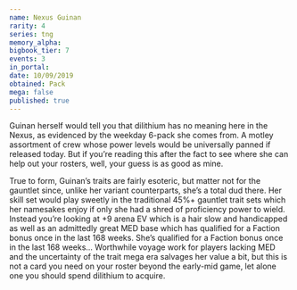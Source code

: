 ```yaml
---
name: Nexus Guinan
rarity: 4
series: tng
memory_alpha:
bigbook_tier: 7
events: 3
in_portal:
date: 10/09/2019
obtained: Pack
mega: false
published: true
---
```


Guinan herself would tell you that dilithium has no meaning here in the Nexus, as evidenced by the weekday 6-pack she comes from. A motley assortment of crew whose power levels would be universally panned if released today. But if you’re reading this after the fact to see where she can help out your rosters, well, your guess is as good as mine.

True to form, Guinan’s traits are fairly esoteric, but matter not for the gauntlet since, unlike her variant counterparts, she’s a total dud there. Her skill set would play sweetly in the traditional 45%+ gauntlet trait sets which her namesakes enjoy if only she had a shred of proficiency power to wield. Instead you’re looking at +9 arena EV which is a hair slow and handicapped as well as an admittedly great MED base which has qualified for a Faction bonus once in the last 168 weeks. She’s qualified for a Faction bonus once in the last 168 weeks… Worthwhile voyage work for players lacking MED and the uncertainty of the trait mega era salvages her value a bit, but this is not a card you need on your roster beyond the early-mid game, let alone one you should spend dilithium to acquire.
